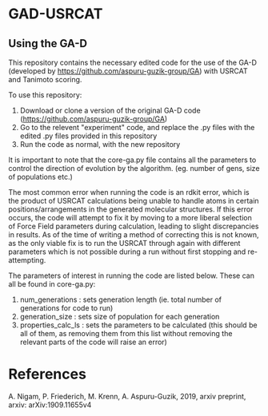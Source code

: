 # GAD-USRCAT

## Using the GA-D
This repository contains the necessary edited code for the use of the GA-D (developed by https://github.com/aspuru-guzik-group/GA) with USRCAT and Tanimoto scoring.

To use this repository:
1. Download or clone a version of the original GA-D code (https://github.com/aspuru-guzik-group/GA)
2. Go to the relevent "experiment" code, and replace the .py files with the edited .py files provided in this repository
3. Run the code as normal, with the new repository

It is important to note that the core-ga.py file contains all the parameters to control the direction of evolution by the algorithm. (eg. number of gens, size of populations etc.)

The most common error when running the code is an rdkit error, which is the product of USRCAT calculations being unable to handle atoms in certain positions/arrangements in the generated molecular structures. If this error occurs, the code will attempt to fix it by moving to a more liberal selection of Force Field parameters during calculation, leading to slight discrepancies in results. As of the time of writing a method of correcting this is not known, as the only viable fix is to run the USRCAT through again with different parameters which is not possible during a run without first stopping and re-attempting.

The parameters of interest in running the code are listed below. These can all be found in core-ga.py:
1. num_generations          : sets generation length (ie. total number of generations for code to run)
2. generation_size          : sets size of population for each generation
3. properties_calc_ls       : sets the parameters to be calculated (this should be all of them, as removing them from this list without removing the relevant parts of the code will raise an error)

# References
A. Nigam, P. Friederich, M. Krenn, A. Aspuru-Guzik, 2019, arxiv preprint, arxiv: arXiv:1909.11655v4
